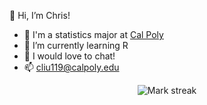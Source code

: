 👋 Hi, I’m Chris!

- 📖 I'm a statistics major at <a href="https://www.calpoly.edu/" target="_blank">Cal Poly</a>
- 🌱 I’m currently learning R
- 💬 I would love to chat!
- 📫 cliu119@calpoly.edu

<!---
cliuc/cliuc is a ✨ special ✨ repository because its `README.md` (this file) appears on your GitHub profile.
You can click the Preview link to take a look at your changes.
--->

<p align="center">
  <img title="🔥 Get streak stats for your profile at git.io/streak-stats" alt="Mark streak" src="https://github-readme-streak-stats.herokuapp.com/?user=cliuc&theme=dark&hide_border=false" /> 
</p>
